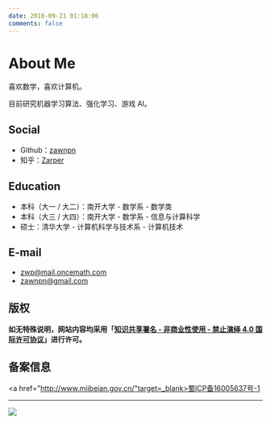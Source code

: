 ```yaml
---
date: 2018-09-21 01:18:06
comments: false
---
```


# About Me

喜欢数学，喜欢计算机。

目前研究机器学习算法、强化学习、游戏 AI。

## Social

 - Github：[zawnpn](https://github.com/zawnpn)
 - 知乎：[Zarper](https://www.zhihu.com/people/zhangwanpeng)

## Education

 - 本科（大一 / 大二）：南开大学 - 数学系 - 数学类
 - 本科（大三 / 大四）：南开大学 - 数学系 - 信息与计算科学
 - 硕士：清华大学 - 计算机科学与技术系 - 计算机技术

## E-mail

 - zwp@mail.oncemath.com
 - zawnpn@gmail.com

## 版权

**如无特殊说明，网站内容均采用「<a rel="license" target=blank href="https://creativecommons.org/licenses/by-nc-nd/4.0/deed.zh">知识共享署名 - 非商业性使用 - 禁止演绎 4.0 国际许可协议</a>」进行许可。**

## 备案信息

<a href="http://www.miibeian.gov.cn/"target=_blank>蜀ICP备16005637号-1</a>

----

![](/images/about/maho-bar.jpg)
